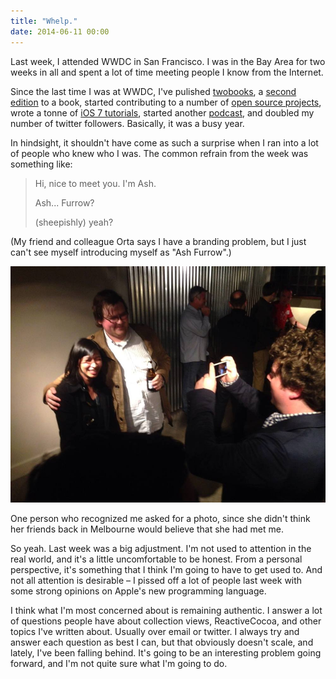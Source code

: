 ```yaml
---
title: "Whelp."
date: 2014-06-11 00:00
---
```


<import><p>Last week, I attended WWDC in San Francisco. I was in the Bay Area for two weeks in all and spent a lot of time meeting people I know from the Internet. </p>

<p>Since the last time I was at WWDC, I've pulished <a href="https://leanpub.com/iosfrp">two</a><a href="https://leanpub.com/your-first-ios-app">books</a>, a <a href="http://www.amazon.com/gp/product/B00IHZKDCU/ref=as_li_tl?ie=UTF8&amp;camp=1789&amp;creative=390957&amp;creativeASIN=B00IHZKDCU&amp;linkCode=as2&amp;tag=ashfur-20">second edition</a> to a book, started contributing to a number of <a href="https://github.com/ashfurrow/">open source projects</a>, wrote a tonne of <a href="http://www.teehanlax.com/blog/author/ash/">iOS 7 tutorials</a>, started another <a href="http://notificationcenter.tv">podcast</a>, and doubled my number of twitter followers. Basically, it was a busy year. </p>

<!-- more -->

<p>In hindsight, it shouldn't have come as such a surprise when I ran into a lot of people who knew who I was. The common refrain from the week was something like:</p>

<blockquote>
  <p>Hi, nice to meet you. I'm Ash. </p>
  
  <p>Ash... Furrow? </p>
  
  <p>(sheepishly) yeah?</p>
</blockquote>

<p>(My friend and colleague Orta says I have a branding problem, but I just can't see myself introducing myself as "Ash Furrow".)</p>
<img src="/img/import/blog/whelp/FC033F1F82AD4EEC89A67F06DDF4C18C.jpg" class="img-responsive"><p>One person who recognized me asked for a photo, since she didn't think her friends back in Melbourne would believe that she had met me. </p>

<p>So yeah. Last week was a big adjustment. I'm not used to attention in the real world, and it's a little uncomfortable to be honest. From a personal perspective, it's something that I think I'm going to have to get used to. And not all attention is desirable – I pissed off a lot of people last week with some strong opinions on Apple's new programming language. </p>

<p>I think what I'm most concerned about is remaining authentic. I answer a lot of questions people have about collection views, ReactiveCocoa, and other topics I've written about. Usually over email or twitter. I always try and answer each question as best I can, but that obviously doesn't scale, and lately, I've been falling behind. It's going to be an interesting problem going forward, and I'm not quite sure what I'm going to do. </p></import>

